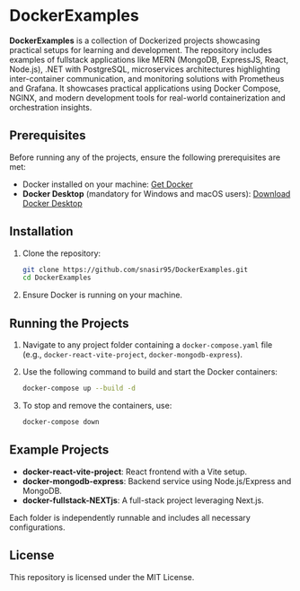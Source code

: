 # DockerExamples

**DockerExamples** is a collection of Dockerized projects showcasing practical setups for learning and development. The repository includes examples of fullstack applications like MERN (MongoDB, ExpressJS, React, Node.js), .NET with PostgreSQL, microservices architectures highlighting inter-container communication, and monitoring solutions with Prometheus and Grafana. It showcases practical applications using Docker Compose, NGINX, and modern development tools for real-world containerization and orchestration insights.

## Prerequisites

Before running any of the projects, ensure the following prerequisites are met:

- Docker installed on your machine: [Get Docker](https://docs.docker.com/get-docker/)
- **Docker Desktop** (mandatory for Windows and macOS users): [Download Docker Desktop](https://www.docker.com/products/docker-desktop)

## Installation

1. Clone the repository:

   ```bash
   git clone https://github.com/snasir95/DockerExamples.git
   cd DockerExamples
   ```

2. Ensure Docker is running on your machine.

## Running the Projects

1. Navigate to any project folder containing a `docker-compose.yaml` file (e.g., `docker-react-vite-project`, `docker-mongodb-express`).

2. Use the following command to build and start the Docker containers:

   ```bash
   docker-compose up --build -d
   ```

3. To stop and remove the containers, use:
   ```bash
   docker-compose down
   ```

## Example Projects

- **docker-react-vite-project**: React frontend with a Vite setup.
- **docker-mongodb-express**: Backend service using Node.js/Express and MongoDB.
- **docker-fullstack-NEXTjs**: A full-stack project leveraging Next.js.

Each folder is independently runnable and includes all necessary configurations.

## License

This repository is licensed under the MIT License.
